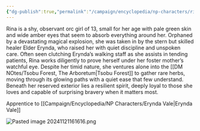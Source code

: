 ```yaml
---
{"dg-publish":true,"permalink":"/campaign/encyclopedia/np-characters/rina/"}
---
```


Rina is a shy, observant orc girl of 13, small for her age with pale green skin and wide amber eyes that seem to absorb everything around her. Orphaned by a devastating magical explosion, she was taken in by the stern but skilled healer Elder Erynda, who raised her with quiet discipline and unspoken care. Often seen clutching Erynda’s walking staff as she assists in tending patients, Rina works diligently to prove herself under her foster mother’s watchful eye. Despite her timid nature, she ventures alone into the [[DM NOtes/Tsobu Forest, The Arboretum\|Tsobu Forest]] to gather rare herbs, moving through its glowing paths with a quiet ease that few understand. Beneath her reserved exterior lies a resilient spirit, deeply loyal to those she loves and capable of surprising bravery when it matters most.

Apprentice to [[Campaign/Encyclopedia/NP Characters/Erynda Vale\|Erynda Vale]]

![Pasted image 20241121161616.png](/img/user/Pasted%20image%2020241121161616.png)